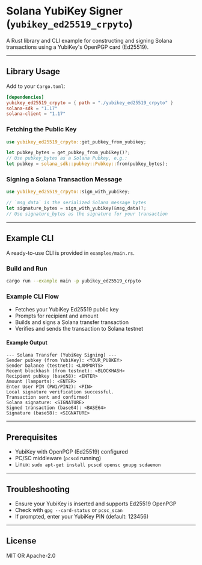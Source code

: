 # Solana YubiKey Signer (`yubikey_ed25519_crpyto`)

A Rust library and CLI example for constructing and signing Solana transactions using a YubiKey's OpenPGP card (Ed25519).

---

## Library Usage

Add to your `Cargo.toml`:

```toml
[dependencies]
yubikey_ed25519_crpyto = { path = "./yubikey_ed25519_crpyto" }
solana-sdk = "1.17"
solana-client = "1.17"
```

### Fetching the Public Key

```rust
use yubikey_ed25519_crpyto::get_pubkey_from_yubikey;

let pubkey_bytes = get_pubkey_from_yubikey()?;
// Use pubkey_bytes as a Solana Pubkey, e.g.:
let pubkey = solana_sdk::pubkey::Pubkey::from(pubkey_bytes);
```

### Signing a Solana Transaction Message

```rust
use yubikey_ed25519_crpyto::sign_with_yubikey;

// `msg_data` is the serialized Solana message bytes
let signature_bytes = sign_with_yubikey(&msg_data)?;
// Use signature_bytes as the signature for your transaction
```

---

## Example CLI

A ready-to-use CLI is provided in `examples/main.rs`.

### Build and Run

```bash
cargo run --example main -p yubikey_ed25519_crpyto
```

### Example CLI Flow

- Fetches your YubiKey Ed25519 public key
- Prompts for recipient and amount
- Builds and signs a Solana transfer transaction
- Verifies and sends the transaction to Solana testnet

#### Example Output

```
--- Solana Transfer (YubiKey Signing) ---
Sender pubkey (from YubiKey): <YOUR_PUBKEY>
Sender balance (testnet): <LAMPORTS>
Recent blockhash (from testnet): <BLOCKHASH>
Recipient pubkey (base58): <ENTER>
Amount (lamports): <ENTER>
Enter User PIN (PW1/PIN2): <PIN>
Local signature verification successful.
Transaction sent and confirmed!
Solana signature: <SIGNATURE>
Signed transaction (base64): <BASE64>
Signature (base58): <SIGNATURE>
```

---

## Prerequisites

- YubiKey with OpenPGP (Ed25519) configured
- PC/SC middleware (`pcscd` running)
- Linux: `sudo apt-get install pcscd opensc gnupg scdaemon`

---

## Troubleshooting

- Ensure your YubiKey is inserted and supports Ed25519 OpenPGP
- Check with `gpg --card-status` or `pcsc_scan`
- If prompted, enter your YubiKey PIN (default: 123456)

---

## License

MIT OR Apache-2.0

